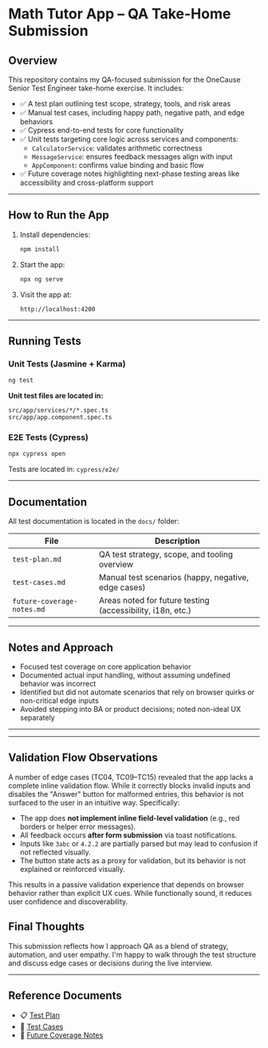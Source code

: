 # Math Tutor App – QA Take-Home Submission

## Overview

This repository contains my QA-focused submission for the OneCause Senior Test Engineer take-home exercise. It includes:

- ✅ A test plan outlining test scope, strategy, tools, and risk areas
- ✅ Manual test cases, including happy path, negative path, and edge behaviors
- ✅ Cypress end-to-end tests for core functionality
- ✅ Unit tests targeting core logic across services and components:
  - `CalculatorService`: validates arithmetic correctness
  - `MessageService`: ensures feedback messages align with input
  - `AppComponent`: confirms value binding and basic flow
- ✅ Future coverage notes highlighting next-phase testing areas like accessibility and cross-platform support

---

## How to Run the App

1. Install dependencies:
   ```bash
   npm install
   ```

2. Start the app:
   ```bash
   npx ng serve
   ```

3. Visit the app at:
   ```
   http://localhost:4200
   ```

---

## Running Tests

### Unit Tests (Jasmine + Karma)
```bash
ng test
```

**Unit test files are located in:**

```
src/app/services/*/*.spec.ts
src/app/app.component.spec.ts
```

### E2E Tests (Cypress)
```bash
npx cypress open
```

Tests are located in: `cypress/e2e/`

---

## Documentation

All test documentation is located in the `docs/` folder:

| File                     | Description                                            |
|--------------------------|--------------------------------------------------------|
| `test-plan.md`           | QA test strategy, scope, and tooling overview          |
| `test-cases.md`          | Manual test scenarios (happy, negative, edge cases)    |
| `future-coverage-notes.md` | Areas noted for future testing (accessibility, i18n, etc.) |

---

## Notes and Approach

- Focused test coverage on core application behavior
- Documented actual input handling, without assuming undefined behavior was incorrect
- Identified but did not automate scenarios that rely on browser quirks or non-critical edge inputs
- Avoided stepping into BA or product decisions; noted non-ideal UX separately

---


---

## Validation Flow Observations

A number of edge cases (TC04, TC09–TC15) revealed that the app lacks a complete inline validation flow. While it correctly blocks invalid inputs and disables the "Answer" button for malformed entries, this behavior is not surfaced to the user in an intuitive way. Specifically:

- The app does **not implement inline field-level validation** (e.g., red borders or helper error messages).
- All feedback occurs **after form submission** via toast notifications.
- Inputs like `3abc` or `4.2.2` are partially parsed but may lead to confusion if not reflected visually.
- The button state acts as a proxy for validation, but its behavior is not explained or reinforced visually.

This results in a passive validation experience that depends on browser behavior rather than explicit UX cues. While functionally sound, it reduces user confidence and discoverability.


## Final Thoughts

This submission reflects how I approach QA as a blend of strategy, automation, and user empathy. I'm happy to walk through the test structure and discuss edge cases or decisions during the live interview.

---

## Reference Documents

- 📋 [Test Plan](./test-plan.md)
- 📄 [Test Cases](./test-cases.md)
- 🔮 [Future Coverage Notes](./future-coverage-notes.md)
